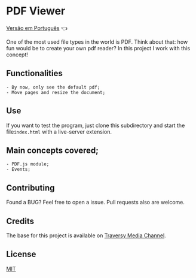 # PDF Viewer

<a href="https://github.com/ItaloPussi/simpleProjectsJS/blob/master/pdfViewer/readme.pt.md">Versão em Português</a> 👈

One of the most used file types in the world is PDF. Think about that: how fun would be to create your own pdf reader?
In this project I work with this concept!

## Functionalities

    - By now, only see the default pdf;
    - Move pages and resize the document;

## Use

If you want to test the program, just clone this subdirectory and start the file```index.html``` with a live-server extension.

## Main concepts covered;
	- PDF.js module;
    - Events;

## Contributing
Found a BUG? Feel free to open a issue. Pull requests also are welcome.

## Credits
The base for this project is available on <a href="https://www.youtube.com/watch?v=ydCSSgwZjzs" target="_blank">Traversy Media Channel</a>.

## License
[MIT](https://choosealicense.com/licenses/mit/)
